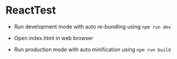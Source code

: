 # ReactTest

* Run development mode with auto re-bundling using `npm run dev`
- Open index.html in web browser

* Run production mode with auto minification using `npm run build`
